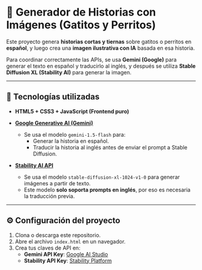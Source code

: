 # 🐾 Generador de Historias con Imágenes (Gatitos y Perritos)

Este proyecto genera **historias cortas y tiernas** sobre gatitos o perritos en **español**, y luego crea una **imagen ilustrativa con IA** basada en esa historia.

Para coordinar correctamente las APIs, se usa **Gemini (Google)** para generar el texto en español y traducirlo al inglés, y después se utiliza **Stable Diffusion XL (Stability AI)** para generar la imagen.

---

## 🚀 Tecnologías utilizadas

- **HTML5 + CSS3 + JavaScript (Frontend puro)**
- **[Google Generative AI (Gemini)](https://ai.google.dev/)**

  - Se usa el modelo `gemini-1.5-flash` para:
    - Generar la historia en español.
    - Traducir la historia al inglés antes de enviar el prompt a Stable Diffusion.

- **[Stability AI API](https://platform.stability.ai/)**
  - Se usa el modelo `stable-diffusion-xl-1024-v1-0` para generar imágenes a partir de texto.
  - Este modelo **solo soporta prompts en inglés**, por eso es necesaria la traducción previa.

---

## ⚙️ Configuración del proyecto

1. Clona o descarga este repositorio.
2. Abre el archivo `index.html` en un navegador.
3. Crea tus claves de API en:
   - **Gemini API Key**: [Google AI Studio](https://ai.google.dev/tutorials/setup)
   - **Stability API Key**: [Stability Platform](https://platform.stability.ai/account/api-keys)
